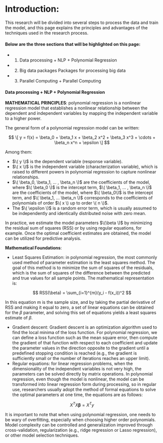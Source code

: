 # Introduction:
This research will be divided into several steps to process the data and train the model, and this page explains the principles and advantages of the techniques used in the research process.

#### Below are the three sections that will be highlighted on this page:
- 1. Data processing + NLP + Polynomial Regression
- 2. Big data packages Packages for processing big data
- 3. Parallel Computing + Parallel Computing
#### Data processing + NLP + Polynomial Regression
**MATHEMATICAL PRINCIPLES**: polynomial regression is a nonlinear regression model that establishes a nonlinear relationship between the dependent and independent variables by mapping the independent variable to a higher power.

The general form of a polynomial regression model can be written:

 $$ \[ y = f(x) = \beta_0 + \beta_1 x + \beta_2 x^2 + \beta_3 x^3 + \cdots + \beta_n x^n + \epsilon \] $$

Among them:
- $\( y \)$ is the dependent variable (response variable).
- $\( x \)$ is the independent variable (characterization variable), which is raised to different powers in polynomial regression to capture nonlinear relationships.
- $\( \beta_0, \beta_1, ... , \beta_n \)$ are the coefficients of the model, where $\( \beta_0 \)$ is the intercept term, $\( \beta_1, ... , \beta_n \)$ are the coefficients of the model, where $\( \beta_0\)$ is the intercept term, and $\( \beta_1, ... \beta_n \)$ corresponds to the coefficients of polynomials of order $\( x \) up to order \( n \)$.
- The $\( \epsilon \)$ is a random error term, which is usually assumed to be independently and identically distributed noise with zero mean.

In practice, we estimate the model parameters $\(\beta \)$ by minimizing the residual sum of squares (RSS) or by using regular equations, for example. Once the optimal coefficient estimates are obtained, the model can be utilized for predictive analysis.
 
**Mathematical Foundations**:
- Least Squares Estimation: in polynomial regression, the most commonly used method of parameter estimation is the least squares method. The goal of this method is to minimize the sum of squares of the residuals, which is the sum of squares of the difference between the predicted and true values for all sample points. The mathematical representation is:

$$ RSS(\beta) = \sum_{i=1}^{m}(y_i - f(x_i))^2 $$

In this equation m is the sample size, and by taking the partial derivative of RSS and making it equal to zero, a set of linear equations can be obtained for the $\beta$ parameter, and solving this set of equations yields a least squares estimate of $\beta$.
- Gradient descent: Gradient descent is an optimization algorithm used to find the local minima of the loss function. For polynomial regression, we can define a loss function such as the mean square error, then compute the gradient of that function with respect to each coefficient and update the parameter values in the direction opposite to the gradient until a predefined stopping condition is reached (e.g., the gradient is sufficiently small or the number of iterations reaches an upper limit).
- Regular equations: for linear regression problems, when the dimensionality of the independent variables is not very high, the parameters can be solved directly by matrix operations. In polynomial regression, even though the model is nonlinear, the model can be transformed into linear regression form during processing, so in regular use, researchers usually adopt the method of formal equations to solve the optimal parameters at one time, the equations are as follows:

$$ X^T X \boldsymbol{\beta} = X^T y $$

It is important to note that when using polynomial regression, one needs to be wary of overfitting, especially when choosing higher order polynomials. Model complexity can be controlled and generalization improved through cross-validation, regularization (e.g., ridge regression or Lasso regression), or other model selection techniques.
